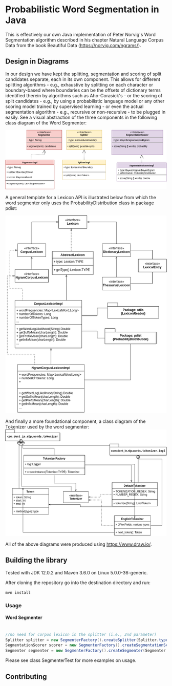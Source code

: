 

Probabilistic Word Segmentation in Java
===========

This is effectively our own Java implementation of
Peter Norvig's Word Segmentation algorithm described in his
chapter Natural Language Corpus Data from the book Beautiful Data (https://norvig.com/ngrams/).

## Design in Diagrams

In our design we have kept the splitting, segmentation and scoring of split candidates
separate, each in its own component. This allows for different splitting algorithms - e.g., exhaustive by splitting on each character or boundary-based
where boundaries can be the offsets of dictionary terms identified therein by algorithms such as Aho-Corasick's -
 or the scoring of split candidates - e.g., by using a probabilistic language model or any other scoring model trained by supervised learning -
 or even the actual segmentation algorithm - e.g., recursive or non-recursive - to be plugged in easily. See a visual abstraction
 of the three components in the following class diagram of the Word Segmenter:

![Diagram](docs/diagrams/WordSegmenterClassDiagram.png)

A general template for a Lexicon API is illustrated below from which the word segmenter only uses the ProbabilityDistribution class in package pdist:

![Diagram](docs/diagrams/LexiconInterfacesAndClasses.png)

And finally a more foundational component, a class diagram of the Tokenizer used by the word segmenter:
![Diagram](docs/diagrams/TokenizerClassDiagram.png)

All of the above diagrams were produced using https://www.draw.io/.

## Building the library

Tested with JDK 12.0.2 and Maven 3.6.0 on Linux 5.0.0-36-generic.

After cloning the repository go into the destination directory and run:

```
mvn install
```

### Usage

#### Word Segmenter
```java

//no need for corpus lexicon in the splitter (i.e., 2nd parameter)
Splitter splitter = new SegmenterFactory().createSplitter(Splitter.type.EXHAUSTIVE, null);
SegmentationScorer scorer = new SegmenterFactory().createSegmentationScorer(unigramDataFileName, bigramDataFileName, totalNumberOfTokens, SegmentationScorer.type.BAYES_UNIGRAM);
Segmenter segmenter = new SegmenterFactory().createSegmenter(Segmenter.type.NORVIG, splitter, scorer);
```

Please see class SegmenterTest for more examples on usage.


## Contributing


